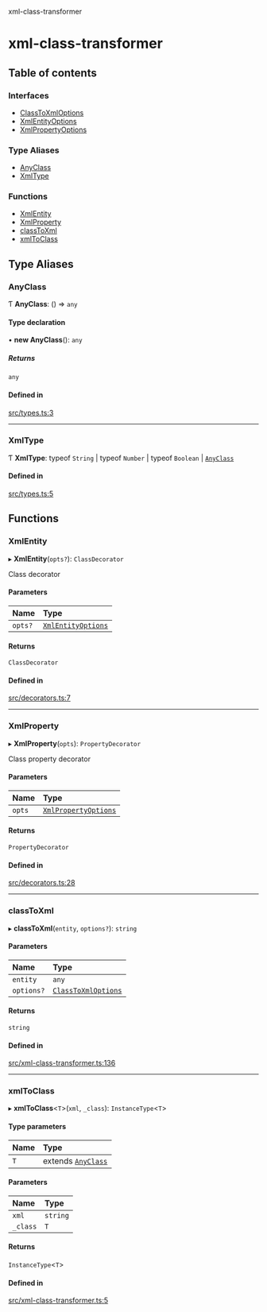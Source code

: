 xml-class-transformer

# xml-class-transformer

## Table of contents

### Interfaces

- [ClassToXmlOptions](interfaces/ClassToXmlOptions.md)
- [XmlEntityOptions](interfaces/XmlEntityOptions.md)
- [XmlPropertyOptions](interfaces/XmlPropertyOptions.md)

### Type Aliases

- [AnyClass](README.md#anyclass)
- [XmlType](README.md#xmltype)

### Functions

- [XmlEntity](README.md#xmlentity)
- [XmlProperty](README.md#xmlproperty)
- [classToXml](README.md#classtoxml)
- [xmlToClass](README.md#xmltoclass)

## Type Aliases

### AnyClass

Ƭ **AnyClass**: () => `any`

#### Type declaration

• **new AnyClass**(): `any`

##### Returns

`any`

#### Defined in

[src/types.ts:3](https://github.com/Edgar-P-yan/xml-class-transformer/blob/dbb06ad/src/types.ts#L3)

___

### XmlType

Ƭ **XmlType**: typeof `String` \| typeof `Number` \| typeof `Boolean` \| [`AnyClass`](README.md#anyclass)

#### Defined in

[src/types.ts:5](https://github.com/Edgar-P-yan/xml-class-transformer/blob/dbb06ad/src/types.ts#L5)

## Functions

### XmlEntity

▸ **XmlEntity**(`opts?`): `ClassDecorator`

Class decorator

#### Parameters

| Name | Type |
| :------ | :------ |
| `opts?` | [`XmlEntityOptions`](interfaces/XmlEntityOptions.md) |

#### Returns

`ClassDecorator`

#### Defined in

[src/decorators.ts:7](https://github.com/Edgar-P-yan/xml-class-transformer/blob/dbb06ad/src/decorators.ts#L7)

___

### XmlProperty

▸ **XmlProperty**(`opts`): `PropertyDecorator`

Class property decorator

#### Parameters

| Name | Type |
| :------ | :------ |
| `opts` | [`XmlPropertyOptions`](interfaces/XmlPropertyOptions.md) |

#### Returns

`PropertyDecorator`

#### Defined in

[src/decorators.ts:28](https://github.com/Edgar-P-yan/xml-class-transformer/blob/dbb06ad/src/decorators.ts#L28)

___

### classToXml

▸ **classToXml**(`entity`, `options?`): `string`

#### Parameters

| Name | Type |
| :------ | :------ |
| `entity` | `any` |
| `options?` | [`ClassToXmlOptions`](interfaces/ClassToXmlOptions.md) |

#### Returns

`string`

#### Defined in

[src/xml-class-transformer.ts:136](https://github.com/Edgar-P-yan/xml-class-transformer/blob/dbb06ad/src/xml-class-transformer.ts#L136)

___

### xmlToClass

▸ **xmlToClass**<`T`\>(`xml`, `_class`): `InstanceType`<`T`\>

#### Type parameters

| Name | Type |
| :------ | :------ |
| `T` | extends [`AnyClass`](README.md#anyclass) |

#### Parameters

| Name | Type |
| :------ | :------ |
| `xml` | `string` |
| `_class` | `T` |

#### Returns

`InstanceType`<`T`\>

#### Defined in

[src/xml-class-transformer.ts:5](https://github.com/Edgar-P-yan/xml-class-transformer/blob/dbb06ad/src/xml-class-transformer.ts#L5)
